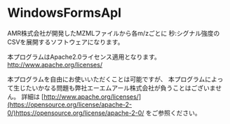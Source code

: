 # WindowsFormsApl

AMR株式会社が開発したMZMLファイルから各m/zごとに
秒:シグナル強度のCSVを展開するソフトウェアになります。

本プログラムはApache2.0ライセンス適用となります。
http://www.apache.org/licenses/

本プログラムを自由にお使いいただくことは可能ですが、
本プログラムによって生じたいかなる問題も弊社エーエムアール株式会社が負うことはございません。
詳細は
[http://www.apache.org/licenses/](https://opensource.org/license/apache-2-0/)https://opensource.org/license/apache-2-0/
をご参照ください。
